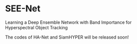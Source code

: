 # SEE-Net
Learning a Deep Ensemble Network with Band Importance for Hyperspectral Object Tracking

The codes of HA-Net and SiamHYPER will be released soon!
